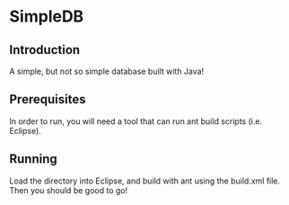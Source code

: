 # SimpleDB

## Introduction

A simple, but not so simple database built with Java!

## Prerequisites

In order to run, you will need a tool that can run ant build scripts (i.e. Eclipse).

## Running

Load the directory into Eclipse, and build with ant using the build.xml file. Then you should be good to go!
